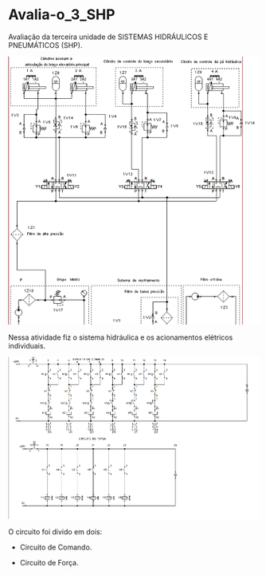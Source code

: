 # Avalia-o_3_SHP

Avaliação da terceira unidade de  SISTEMAS HIDRÁULICOS E PNEUMÁTICOS (SHP).

![img](./README/IMG.png)

Nessa atividade fiz o sistema hidráulica e os acionamentos elétricos  individuais.

![img](./README/IMG2.png)

O circuito foi divido em dois:

* Circuito de Comando.

* Circuito de Força.